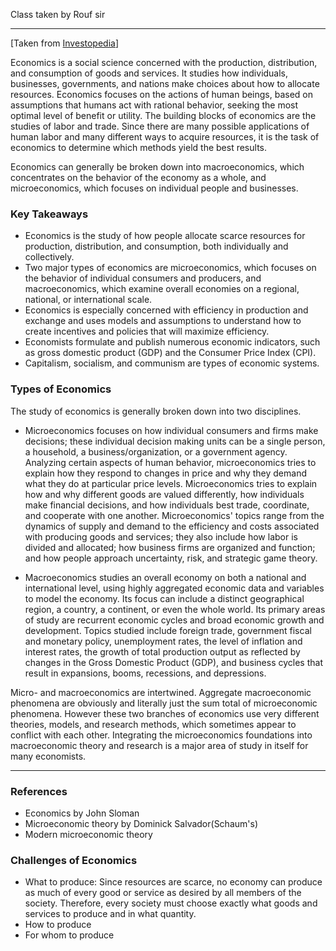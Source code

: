 Class taken by Rouf sir

---

[Taken from [Investopedia][investopedia]]

Economics is a social science concerned with the production, distribution, and consumption of goods and services. It studies how individuals, businesses, governments, and nations make choices about how to allocate resources. Economics focuses on the actions of human beings, based on assumptions that humans act with rational behavior, seeking the most optimal level of benefit or utility. The building blocks of economics are the studies of labor and trade. Since there are many possible applications of human labor and many different ways to acquire resources, it is the task of economics to determine which methods yield the best results.

Economics can generally be broken down into macroeconomics, which concentrates on the behavior of the economy as a whole, and microeconomics, which focuses on individual people and businesses.

### Key Takeaways

- Economics is the study of how people allocate scarce resources for production, distribution, and consumption, both individually and collectively.
- Two major types of economics are microeconomics, which focuses on the behavior of individual consumers and producers, and macroeconomics, which examine overall economies on a regional, national, or international scale.
- Economics is especially concerned with efficiency in production and exchange and uses models and assumptions to understand how to create incentives and policies that will maximize efficiency.
- Economists formulate and publish numerous economic indicators, such as gross domestic product (GDP) and the Consumer Price Index (CPI).
- Capitalism, socialism, and communism are types of economic systems.

### Types of Economics

The study of economics is generally broken down into two disciplines.

- Microeconomics focuses on how individual consumers and firms make decisions; these individual decision making units can be a single person, a household, a business/organization, or a government agency. Analyzing certain aspects of human behavior, microeconomics tries to explain how they respond to changes in price and why they demand what they do at particular price levels. Microeconomics tries to explain how and why different goods are valued differently, how individuals make financial decisions, and how individuals best trade, coordinate, and cooperate with one another. Microeconomics' topics range from the dynamics of supply and demand to the efficiency and costs associated with producing goods and services; they also include how labor is divided and allocated; how business firms are organized and function; and how people approach uncertainty, risk, and strategic game theory.

- Macroeconomics studies an overall economy on both a national and international level, using highly aggregated economic data and variables to model the economy. Its focus can include a distinct geographical region, a country, a continent, or even the whole world. Its primary areas of study are recurrent economic cycles and broad economic growth and development. Topics studied include foreign trade, government fiscal and monetary policy, unemployment rates, the level of inflation and interest rates, the growth of total production output as reflected by changes in the Gross Domestic Product (GDP), and business cycles that result in expansions, booms, recessions, and depressions.

Micro- and macroeconomics are intertwined. Aggregate macroeconomic phenomena are obviously and literally just the sum total of microeconomic phenomena. However these two branches of economics use very different theories, models, and research methods, which sometimes appear to conflict with each other. Integrating the microeconomics foundations into macroeconomic theory and research is a major area of study in itself for many economists.

---

### References

- Economics by John Sloman
- Microeconomic theory by Dominick Salvador(Schaum's)
- Modern microeconomic theory

### Challenges of Economics

- What to produce: Since resources are scarce, no economy can produce as much of every good or service as desired by all members of the society. Therefore, every society must choose exactly what goods and services to produce and in what quantity.
- How to produce
- For whom to produce

[investopedia]: https://www.investopedia.com/terms/e/economics.asp
